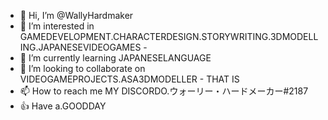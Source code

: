 - 👋 Hi, I’m @WallyHardmaker
- 👀 I’m interested in GAMEDEVELOPMENT.CHARACTERDESIGN.STORYWRITING.3DMODELLING.JAPANESEVIDEOGAMES -
- 🌱 I’m currently learning JAPANESELANGUAGE
- 💞️ I’m looking to collaborate on VIDEOGAMEPROJECTS.ASA3DMODELLER - THAT IS
- 📫 How to reach me MY DISCORDO.ウォーリー・ハードメーカー#2187
- 👍 Have a.GOODDAY
